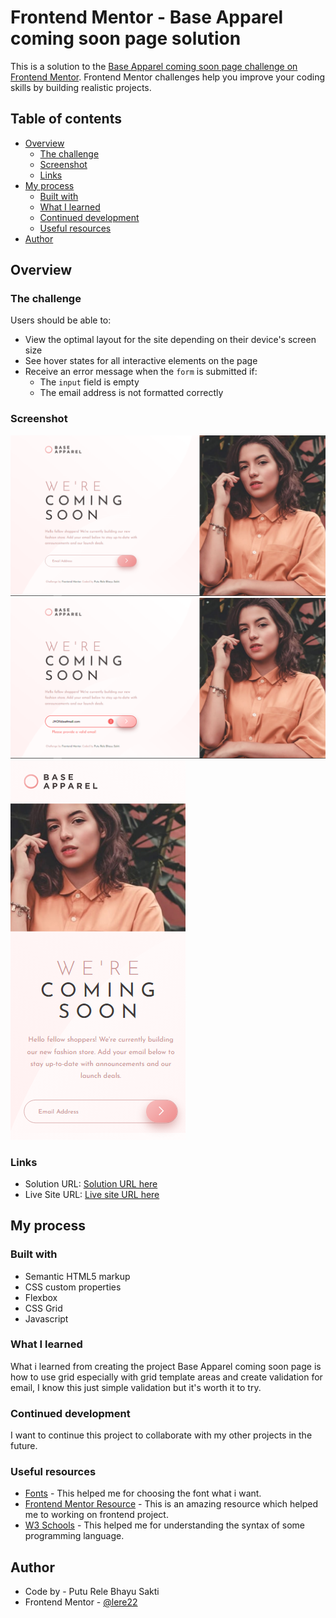 # Frontend Mentor - Base Apparel coming soon page solution

This is a solution to the [Base Apparel coming soon page challenge on Frontend Mentor](https://www.frontendmentor.io/challenges/base-apparel-coming-soon-page-5d46b47f8db8a7063f9331a0). Frontend Mentor challenges help you improve your coding skills by building realistic projects.

## Table of contents

- [Overview](#overview)
  - [The challenge](#the-challenge)
  - [Screenshot](#screenshot)
  - [Links](#links)
- [My process](#my-process)
  - [Built with](#built-with)
  - [What I learned](#what-i-learned)
  - [Continued development](#continued-development)
  - [Useful resources](#useful-resources)
- [Author](#author)

## Overview

### The challenge

Users should be able to:

- View the optimal layout for the site depending on their device's screen size
- See hover states for all interactive elements on the page
- Receive an error message when the `form` is submitted if:
  - The `input` field is empty
  - The email address is not formatted correctly

### Screenshot

![Desktop Design](./screenshot/desktop-design.png)
![Active States Design](./screenshot/active-states.png)
![Mobile Design](./screenshot/mobile-design.png)

### Links

- Solution URL: [Solution URL here](https://www.frontendmentor.io/solutions/base-apparel-coming-soon-page-with-css-grid-flexbox-and-javascript-gMO8cwU31r)
- Live Site URL: [Live site URL here](https://lere22.github.io/base-apparel-coming-soon-page/)

## My process

### Built with

- Semantic HTML5 markup
- CSS custom properties
- Flexbox
- CSS Grid
- Javascript

### What I learned

What i learned from creating the project Base Apparel coming soon page is how to use grid especially with grid template areas and create validation for email, I know this just simple validation but it's worth it to try.

### Continued development

I want to continue this project to collaborate with my other projects in the future.

### Useful resources

- [Fonts](https://fonts.google.com/) - This helped me for choosing the font what i want.
- [Frontend Mentor Resource](https://www.frontendmentor.io/resources) - This is an amazing resource which helped me to working on frontend project.
- [W3 Schools](https://www.w3schools.com/) - This helped me for understanding the syntax of some programming language.

## Author

- Code by - Putu Rele Bhayu Sakti
- Frontend Mentor - [@lere22](https://www.frontendmentor.io/profile/lere22)
